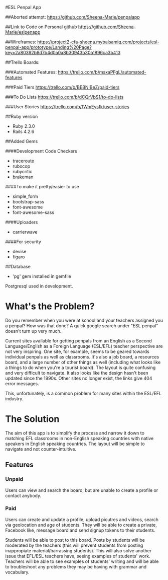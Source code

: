 #ESL Penpal App

##Aborted attempt: https://github.com/Sheena-Marie/penpalapp

##Link to Code on Personal github
https://github.com/Sheena-Marie/eslpenapp

##Wireframes:
https://project2-cfa-sheena.mybalsamiq.com/projects/esl-penpal-app/prototype/Landing%20Page?key=2a80392b8d7b4d0a0a8b30943b30a1896ca3b413

##Trello Boards:

###Automated Features: https://trello.com/b/msxaPFgL/automated-features

###Paid Tiers
https://trello.com/b/BEBNIBeZ/paid-tiers

###To Do Lists
https://trello.com/b/dCQrVbS1/to-do-lists

###User Stories
https://trello.com/b/fWmEysfk/user-stories

##Ruby version

- Ruby 2.3.0
- Rails 4.2.6

##Added Gems

####Development Code Checkers

- traceroute
- rubocop
- rubycritic
- brakeman

####To make it pretty/easier to use

- simple_form
- bootstrap-sass
- font-awesome
- font-awesome-sass

####Uploaders

- carrierwave

####For security

- devise
- figaro

<!-- * System dependencies -->

<!-- * Configuration -->

##Database

- 'pg' gem installed in gemfile

Postgresql used in development.

<!-- * How to run the test suite -->

<!-- * Services (job queues, cache servers, search engines, etc.) -->

<!-- * Deployment instructions -->



# What's the Problem?

Do you remember when you were at school and your teachers assigned you a penpal? How was that done? A quick google search under "ESL penpal" doesn't turn up very much.

Current sites available for getting penpals from an English as a Second Language/English as a Foreign Language (ESL/EFL) teacher perspective are not very inspiring. One site, for example, seems to be geared towards individual penpals as well as classrooms. It's also a job board, a resources board, and a large number of other things as well (including what looks like a things to do when you're a tourist board). The layout is quite confusing and very difficult to navigate. It also looks like the design hasn't been updated since the 1990s. Other sites no longer exist, the links give 404 error messages.

This, unfortunately, is a common problem for many sites within the ESL/EFL industry.

# The Solution

The aim of this app is to simplify the process and narrow it down to matching EFL classrooms in non-English speaking countries with native speakers in English speaking countries. The layout will be simple to navigate and not counter-intuitive.

## Features

### Unpaid

Users can view and search the board, but are unable to create a profile or contact anybody.

### Paid

Users can create and update a profile, upload picutres and videos, search via geolocation and age of students. They will be able to create a private, Facebook like, message board and send signup tokens to their students.

Students will be able to post to this board. Posts by students will be moderated by the teachers (this will prevent students from posting inappropiate material/harrassing students). This will also solve another issue that EFL/ESL teachers have, seeing examples of students' work. Teachers will be able to see examples of students' writing and will be able to troubleshoot any problems they may be having with grammar and vocabulary.
